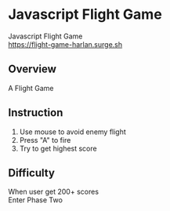 # Javascript Flight Game
Javascript Flight Game<br/>
https://flight-game-harlan.surge.sh
## Overview
A Flight Game
## Instruction
1. Use mouse to avoid enemy flight<br/>
2. Press "A" to fire<br/>
3. Try to get highest score<br/>
## Difficulty
When user get 200+ scores<br/>
Enter Phase Two
